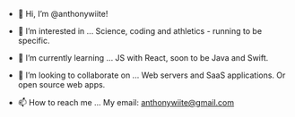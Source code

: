 - 👋 Hi, I’m @anthonywiite!


- 👀 I’m interested in ...
 Science, coding and athletics - running to be specific.

- 🌱 I’m currently learning ...
JS with React, soon to be Java and Swift.

- 💞️ I’m looking to collaborate on ...
Web servers and SaaS applications. Or open source web apps.

- 📫 How to reach me ...
My email: anthonywiite@gmail.com
